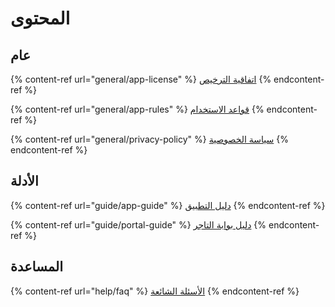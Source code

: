 # المحتوى

## عام

{% content-ref url="general/app-license" %}
[اتفاقية الترخيص](general/app-license)
{% endcontent-ref %}

{% content-ref url="general/app-rules" %}
[قواعد الاستخدام](general/app-rules)
{% endcontent-ref %}

{% content-ref url="general/privacy-policy" %}
[سياسة الخصوصية](general/privacy-policy)
{% endcontent-ref %}

## الأدلة

{% content-ref url="guide/app-guide" %}
[دليل التطبيق](guide/app-guide)
{% endcontent-ref %}

{% content-ref url="guide/portal-guide" %}
[دليل بوابة التاجر](guide/portal-guide)
{% endcontent-ref %}

## المساعدة

{% content-ref url="help/faq" %}
[الأسئلة الشائعة](help/faq)
{% endcontent-ref %}
